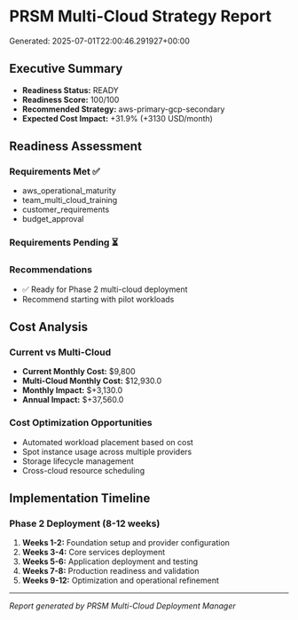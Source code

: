 # PRSM Multi-Cloud Strategy Report
Generated: 2025-07-01T22:00:46.291927+00:00

## Executive Summary
- **Readiness Status:** READY
- **Readiness Score:** 100/100
- **Recommended Strategy:** aws-primary-gcp-secondary
- **Expected Cost Impact:** +31.9% (+3130 USD/month)

## Readiness Assessment

### Requirements Met ✅
- aws_operational_maturity
- team_multi_cloud_training
- customer_requirements
- budget_approval

### Requirements Pending ⏳


### Recommendations
- ✅ Ready for Phase 2 multi-cloud deployment
- Recommend starting with pilot workloads

## Cost Analysis

### Current vs Multi-Cloud
- **Current Monthly Cost:** $9,800
- **Multi-Cloud Monthly Cost:** $12,930.0
- **Monthly Impact:** $+3,130.0
- **Annual Impact:** $+37,560.0

### Cost Optimization Opportunities
- Automated workload placement based on cost
- Spot instance usage across multiple providers
- Storage lifecycle management
- Cross-cloud resource scheduling


## Implementation Timeline

### Phase 2 Deployment (8-12 weeks)
1. **Weeks 1-2:** Foundation setup and provider configuration
2. **Weeks 3-4:** Core services deployment
3. **Weeks 5-6:** Application deployment and testing
4. **Weeks 7-8:** Production readiness and validation
5. **Weeks 9-12:** Optimization and operational refinement

---
*Report generated by PRSM Multi-Cloud Deployment Manager*
